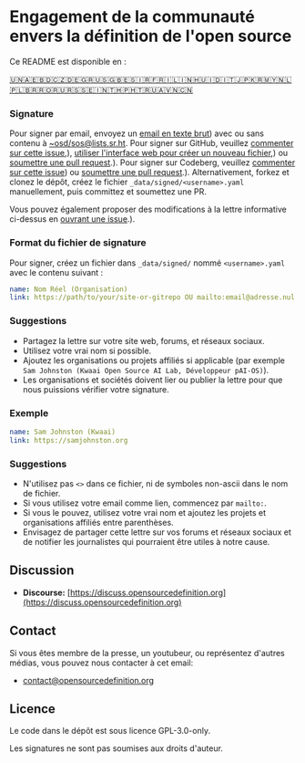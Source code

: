 # Engagement de la communauté envers la définition de l'open source

Ce README est disponible en :
<!-- TRANSLATIONS_START -->
[🇺🇳](README.md)[🇦🇪](README_ar-AE.md)[🇧🇩](README_bn-BD.md)[🇨🇿](README_cs-CZ.md)[🇩🇪](README_de-DE.md)[🇬🇷](README_el-GR.md)[🇺🇸](README_en-US.md)[🇬🇧](README_en-GB.md)[🇪🇸](README_es-ES.md)[🇮🇷](README_fa-IR.md)[🇫🇷](README_fr-FR.md)[🇮🇱](README_he-IL.md)[🇮🇳](README_hi-IN.md)[🇭🇺](README_hu-HU.md)[🇮🇩](README_id-ID.md)[🇮🇹](README_it-IT.md)[🇯🇵](README_ja-JP.md)[🇰🇷](README_ko-KR.md)[🇲🇾](README_ms-MY.md)[🇳🇱](README_nl-NL.md)[🇵🇱](README_pl-PL.md)[🇧🇷](README_pt-BR.md)[🇷🇴](README_ro-RO.md)[🇷🇺](README_ru-RU.md)[🇷🇸](README_sr-RS.md)[🇸🇪](README_sv-SE.md)[🇮🇳](README_ta-IN.md)[🇹🇭](README_th-TH.md)[🇵🇭](README_tl-PH.md)[🇹🇷](README_tr-TR.md)[🇺🇦](README_uk-UA.md)[🇻🇳](README_vi-VN.md)[🇨🇳](README_zh-CN.md)
<!-- TRANSLATIONS_END -->

### Signature

Pour signer par email, envoyez un [email en texte brut](https://useplaintext.email/)) avec ou sans contenu à [~osd/sos@lists.sr.ht](mailto:~osd/sos@lists.sr.ht).
Pour signer sur GitHub, veuillez [commenter sur cette issue](https://github.com/OpenSourceDefinition/sos/issues/1),), [utiliser l'interface web pour créer un nouveau fichier](https://github.com/OpenSourceDefinition/sos/new/main/_data/signed),) ou [soumettre une pull request](https://github.com/OpenSourceDefinition/sos/pulls).).
Pour signer sur Codeberg, veuillez [commenter sur cette issue](https://codeberg.org/osd/sos/issues/1)) ou [soumettre une pull request](https://codeberg.org/osd/sos/pulls).).
Alternativement, forkez et clonez le dépôt, créez le fichier `_data/signed/<username>.yaml` manuellement, puis committez et soumettez une PR.

Vous pouvez également proposer des modifications à la lettre informative ci-dessus en [ouvrant une issue](https://codeberg.org/osd/sos/issues).).

### Format du fichier de signature

Pour signer, créez un fichier dans `_data/signed/` nommé `<username>.yaml` avec le contenu suivant :

```yaml
name: Nom Réel (Organisation)
link: https://path/to/your/site-or-gitrepo OU mailto:email@adresse.nul
```

### Suggestions
- Partagez la lettre sur votre site web, forums, et réseaux sociaux.
- Utilisez votre vrai nom si possible.
- Ajoutez les organisations ou projets affiliés si applicable (par exemple `Sam Johnston (Kwaai Open Source AI Lab, Développeur pAI-OS)`).
- Les organisations et sociétés doivent lier ou publier la lettre pour que nous puissions vérifier votre signature.

### Exemple

```yaml
name: Sam Johnston (Kwaai)
link: https://samjohnston.org
```

### Suggestions

- N'utilisez pas `<>` dans ce fichier, ni de symboles non-ascii dans le nom de fichier.
- Si vous utilisez votre email comme lien, commencez par `mailto:`.
- Si vous le pouvez, utilisez votre vrai nom et ajoutez les projets et organisations affiliés entre parenthèses.
- Envisagez de partager cette lettre sur vos forums et réseaux sociaux et de notifier les journalistes qui pourraient être utiles à notre cause.

## Discussion

- **Discourse:** [https://discuss.opensourcedefinition.org](https://discuss.opensourcedefinition.org)

## Contact
Si vous êtes membre de la presse, un youtubeur, ou représentez d'autres médias, vous pouvez nous contacter à cet email:
- [contact@opensourcedefinition.org](mailto:contact@opensourcedefinition.org)

## Licence
Le code dans le dépôt est sous licence GPL-3.0-only.

Les signatures ne sont pas soumises aux droits d'auteur.